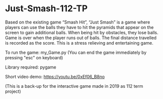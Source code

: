 # Just-Smash-112-TP

Based on the existing game “Smash Hit”, “Just Smash” is a game where players can use the balls they have to hit the pyramids that appear on the screen to gain additional balls. When being hit by obstacles, they lose balls. Game is over when the player runs out of balls. The final distance travelled is recorded as the score. This is a stress relieving and entertaining game.

To run the game: my_Game.py (You can end the game immediately by pressing "esc" on keyboard)

Library required: pygame

Short video demo: https://youtu.be/0xEf06_B8no

(This is a back-up for the interactive game made in 2019 as 112 term project)
